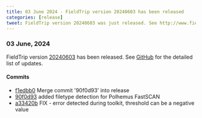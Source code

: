 ```yaml
---
title: 03 June 2024 - FieldTrip version 20240603 has been released
categories: [release]
tweet: FieldTrip version 20240603 was just released. See http://www.fieldtriptoolbox.org/#03-june-2024
---
```


### 03 June, 2024

FieldTrip version [20240603](http://github.com/fieldtrip/fieldtrip/releases/tag/20240603) has been released.
See [GitHub](https://github.com/fieldtrip/fieldtrip/compare/20240515...20240603) for the detailed list of updates.

#### Commits

- [f1edbb0](http://github.com/fieldtrip/fieldtrip/commit/f1edbb0) Merge commit '90f0d93' into release
- [90f0d93](http://github.com/fieldtrip/fieldtrip/commit/90f0d93) added filetype detection for Polhemus FastSCAN
- [a33420b](http://github.com/fieldtrip/fieldtrip/commit/a33420b) FIX - error detected during toolkit, threshold can be a negative value
